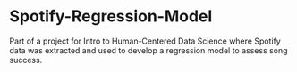 # Spotify-Regression-Model
Part of a project for Intro to Human-Centered Data Science where Spotify data was extracted and used to develop a regression model to assess song success. 
